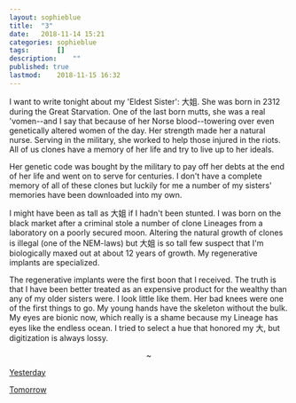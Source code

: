 ```yaml
---
layout: sophieblue
title: 	"3"
date:	2018-11-14 15:21
categories:	sophieblue
tags:		[] 
description: 	""
published: true
lastmod:	2018-11-15 16:32
---
```


I want to write tonight about my 'Eldest Sister': <span class="cn-txt">大姐</span>. She was born in 2312 during the Great Starvation. One of the last born mutts, she was a real 'vomen--and I say that because of her Norse blood--towering over even genetically altered women of the day. Her strength made her a natural nurse. Serving in the military, she worked to help those injured in the riots. All of us clones have a memory of her life and try to live up to her ideals.

Her genetic code was bought by the military to pay off her debts at the end of her life and went on to serve for centuries. I don't have a complete memory of all of these clones but luckily for me a number of my sisters' memories have been downloaded into my own.

I might have been as tall as <span class="cn-txt">大姐</span> if I hadn't been stunted. I was born on the black market after a criminal stole a number of clone Lineages from a laboratory on a poorly secured moon. Altering the natural growth of clones is illegal (one of the NEM-laws) but <span class="cn-txt">大姐</span> is so tall few suspect that I'm biologically maxed out at about 12 years of growth. My regenerative implants are specialized.

The regenerative implants were the first boon that I received. The truth is that I have been better treated as an expensive product for the wealthy than any of my older sisters were. I look little like them. Her bad knees were one of the first things to go. My young hands have the skeleton without the bulk. My eyes are bionic now, which really is a shame because my Lineage has eyes like the endless ocean. I tried to select a hue that honored my <span class="cn-txt">大</span>, but digitization is always lossy.

<center>~</center>

<span class="sb-nav-prev"><a href="{{ '2' | prepend: site.baseurl }}">Yesterday</a></span>

<span class="sb-nav-next"><a href="{{ '4' | prepend: site.baseurl }}">Tomorrow</a></span>
